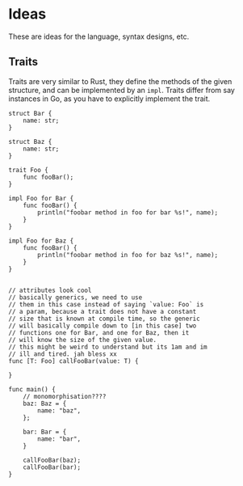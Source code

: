 # Ideas
These are ideas for the language, syntax designs, etc.

## Traits
Traits are very similar to Rust, they define the methods of the given
structure, and can be implemented by an `impl`. Traits differ from say
instances in Go, as you have to explicitly implement the trait.

    struct Bar {
        name: str;
    }

    struct Baz {
        name: str;
    }

    trait Foo {
        func fooBar();
    }

    impl Foo for Bar {
        func fooBar() {
            println("foobar method in foo for bar %s!", name);
        }
    }

    impl Foo for Baz {
        func fooBar() {
            println("foobar method in foo for baz %s!", name);
        }
    }


    // attributes look cool
    // basically generics, we need to use
    // them in this case instead of saying `value: Foo` is
    // a param, because a trait does not have a constant
    // size that is known at compile time, so the generic
    // will basically compile down to [in this case] two
    // functions one for Bar, and one for Baz, then it
    // will know the size of the given value.
    // this might be weird to understand but its 1am and im
    // ill and tired. jah bless xx
    func [T: Foo] callFooBar(value: T) {

    }

    func main() {
        // monomorphisation????
        baz: Baz = {
            name: "baz",
        };

        bar: Bar = {
            name: "bar",
        }

        callFooBar(baz);
        callFooBar(bar);
    }
